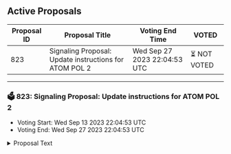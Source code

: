 ## Active Proposals

| Proposal ID | Proposal Title | Voting End Time | VOTED |
|-------------|----------------|-----------------|-------|
| 823 | Signaling Proposal: Update instructions for ATOM POL 2 | Wed Sep 27 2023 22:04:53 UTC | ⏳ NOT VOTED |

---

### 🗳 823: Signaling Proposal: Update instructions for ATOM POL 2
- Voting Start: Wed Sep 13 2023 22:04:53 UTC
- Voting End: Wed Sep 27 2023 22:04:53 UTC

<details>
<summary>Proposal Text</summary>
 
# Summary

This is a signaling proposal that aims to update the instructions for the ATOM protocol owned liquidity (POL) that was deployed by Cosmos Hub in proposal 800. The liquidity is currently stewarded by the ATOM Accelerator DAO, which stewards it according to a clearly-defined set of instructions issued by Cosmos Hub governance.

According to the current instructions, the AA DAO’s stewardship term for the ATOM POL ends on October 1st, 2023. Unless the instructions for the AA DAO are updated before October 1st, at that date it will begin the process to withdraw and return the liquidity position.

This proposal aims to extend the term of AA DAO’s stewardship by six months, to March 1st, 2024.

In other words, this proposal is necessary for the ATOM POL to remain deployed for another six months. Note that Cosmos Hub may or may not wish to instruct the AA DAO to transfer the ATOM POL before March 1st, possibly to Timewave’s Covenant smart contract system.

This proposal does not affect the AA DAO’s primary responsibility of distributing grants. The term for that primary responsibility will be ending in November. Note that AA DAO members have always stewarded this liquidity on a pro bono basis, and that will continue to be the case. 

To read the details and see the exact text of the updated instructions for the AA DAO, see the Cosmos Hub forum post:
https://forum.cosmos.network/t/update-instructions-for-atom-pol-2


## Vote options

The following items describe the voting options and their significance for this proposal:


- **YES**: You wish to extend the AA DAO’s stewardship of the ATOM POL for six months, until March 1st, 2024
- **NO**: You do not wish to extend the AA DAO’s stewardship term, which would result in the AA DAO removing the ATOM liquidity position on October 1st, 2023
- **NO WITH VETO**: You 1) consider this proposal to be spam, 2) believe it infringes on minority interests, or 3) believe it violates the rules of engagement as currently set out by Cosmos Hub governance. If the number of NoWithVeto votes is greater than a third of total votes, the proposal is rejected and the deposits are burned
- **ABSTAIN**: You wish to contribute to quorum but you formally decline to vote either for or against the proposal
</details>
